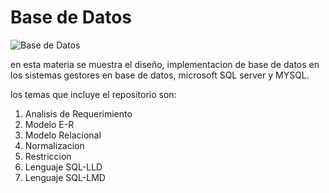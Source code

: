 # Base de Datos
![Base de Datos](BaseDeDatos.jpeg)

en esta materia se muestra el diseño, implementacion
de base de datos en los sistemas gestores en base de datos, microsoft SQL server y MYSQL.

los temas que incluye el repositorio son:

1. Analisis de Requerimiento
2. Modelo E-R
3. Modelo Relacional
4. Normalizacion
5. Restriccion
6. Lenguaje SQL-LLD
7. Lenguaje SQL-LMD